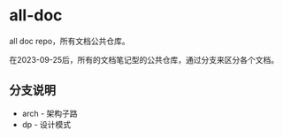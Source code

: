 # all-doc
all doc repo，所有文档公共仓库。

在2023-09-25后，所有的文档笔记型的公共仓库，通过分支来区分各个文档。

## 分支说明
* arch - 架构子路
* dp - 设计模式

